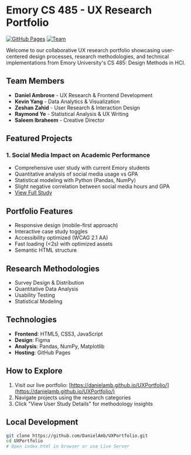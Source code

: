# Emory CS 485 - UX Research Portfolio

[![GitHub Pages](https://img.shields.io/badge/View-Live%20Portfolio-blue?style=for-the-badge)](https://danielamb.github.io/UXPortfolio/) 
[![Team](https://img.shields.io/badge/Team-5%20Members-orange?style=for-the-badge)]()

Welcome to our collaborative UX research portfolio showcasing user-centered design processes, research methodologies, and technical implementations from Emory University's CS 485: Design Methods in HCI.

## Team Members
- **Daniel Ambrose** - UX Research & Frontend Development
- **Kevin Yang** - Data Analytics & Visualization  
- **Zeshan Zahid** - User Research & Interaction Design
- **Raymond Ye** - Statistical Analysis & UX Writing
- **Saleem Ibraheem** - Creative Director

## Featured Projects

### 1. Social Media Impact on Academic Performance
- Comprehensive user study with current Emory students
- Quantitative analysis of social media usage vs GPA
- Statistical modeling with Python (Pandas, NumPy)
- Slight negative correlation between social media hours and GPA
- [View Full Study](https://docs.google.com/presentation/d/1fXgS3NcebfV0DjDabVSMmMK81bhApsGrQ22xuAoHgAw/edit?usp=drivesdk)

## Portfolio Features
- Responsive design (mobile-first approach)
- Interactive case study toggles
- Accessibility optimized (WCAG 2.1 AA)
- Fast loading (<2s) with optimized assets
- Semantic HTML structure

## Research Methodologies
- Survey Design & Distribution
- Quantitative Data Analysis
- Usability Testing
- Statistical Modeling

## Technologies
- **Frontend**: HTML5, CSS3, JavaScript
- **Design**: Figma
- **Analysis**: Pandas, NumPy, Matplotlib
- **Hosting**: GitHub Pages

## How to Explore
1. Visit our live portfolio: [https://danielamb.github.io/UXPortfolio/](https://danielamb.github.io/UXPortfolio/)
2. Navigate projects using the research categories
3. Click "View User Study Details" for methodology insights

## Local Development
```bash
git clone https://github.com/DanielAmb/UXPortfolio.git
cd UXPortfolio
# Open index.html in browser or use Live Server
